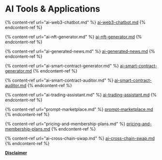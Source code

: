 # AI Tools & Applications



{% content-ref url="ai-web3-chatbot.md" %}
[ai-web3-chatbot.md](ai-web3-chatbot.md)
{% endcontent-ref %}

{% content-ref url="ai-nft-generator.md" %}
[ai-nft-generator.md](ai-nft-generator.md)
{% endcontent-ref %}

{% content-ref url="ai-generated-news.md" %}
[ai-generated-news.md](ai-generated-news.md)
{% endcontent-ref %}

{% content-ref url="ai-smart-contract-generator.md" %}
[ai-smart-contract-generator.md](ai-smart-contract-generator.md)
{% endcontent-ref %}

{% content-ref url="ai-smart-contract-auditor.md" %}
[ai-smart-contract-auditor.md](ai-smart-contract-auditor.md)
{% endcontent-ref %}

{% content-ref url="ai-trading-assistant.md" %}
[ai-trading-assistant.md](ai-trading-assistant.md)
{% endcontent-ref %}

{% content-ref url="prompt-marketplace.md" %}
[prompt-marketplace.md](prompt-marketplace.md)
{% endcontent-ref %}

{% content-ref url="pricing-and-membership-plans.md" %}
[pricing-and-membership-plans.md](pricing-and-membership-plans.md)
{% endcontent-ref %}

{% content-ref url="ai-cross-chain-swap.md" %}
[ai-cross-chain-swap.md](ai-cross-chain-swap.md)
{% endcontent-ref %}

[**Disclaimer**](../../misc/legal-docs/disclaimer.md)
